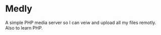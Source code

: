 # Medly
A simple PHP media server so I can veiw and upload all my files remotly. Also to learn PHP.
